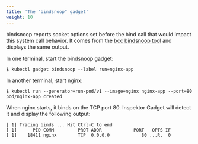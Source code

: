 ```yaml
---
title: 'The "bindsnoop" gadget'
weight: 10
---
```


bindsnoop reports socket options set before the bind call that would impact
this system call behavior. It comes from the [bcc bindsnoop
tool](https://github.com/iovisor/bcc/blob/master/tools/bindsnoop_example.txt)
and displays the same output.

In one terminal, start the bindsnoop gadget:
```
$ kubectl gadget bindsnoop --label run=nginx-app
```

In another terminal, start nginx:
```
$ kubectl run --generator=run-pod/v1 --image=nginx nginx-app --port=80
pod/nginx-app created
```

When nginx starts, it binds on the TCP port 80. Inspektor Gadget will detect it
and display the following output:

```
[ 1] Tracing binds ... Hit Ctrl-C to end
[ 1]      PID COMM         PROT ADDR            PORT   OPTS IF
[ 1]    18411 nginx        TCP  0.0.0.0            80 ...R.  0
```
